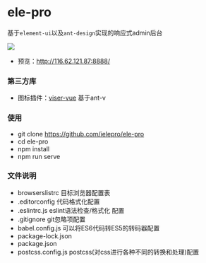 # ele-pro
基于`element-ui`以及`ant-design`实现的响应式admin后台

![](https://github.com/ielepro/ele-pro/blob/master/index.png)
* 预览：http://116.62.121.87:8888/

### 第三方库
* 图标插件：[viser-vue](https://viserjs.github.io/) 基于ant-v

### 使用
* git clone https://github.com/ielepro/ele-pro
* cd ele-pro
* npm install
* npm run serve

### 文件说明

* browserslistrc 目标浏览器配置表 
* .editorconfig 代码格式化配置
* .eslintrc.js eslint语法检查/格式化 配置
* .gitignore git忽略项配置
* babel.config.js 可以将ES6代码转ES5的转码器配置
* package-lock.json 
* package.json
* postcss.config.js postcss(对css进行各种不同的转换和处理)配置
